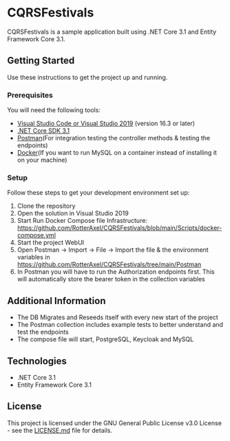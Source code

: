 # CQRSFestivals
CQRSFestivals is a sample application built using .NET Core 3.1 and Entity Framework Core 3.1.

## Getting Started
Use these instructions to get the project up and running.

### Prerequisites
You will need the following tools:

* [Visual Studio Code or Visual Studio 2019](https://visualstudio.microsoft.com/vs/) (version 16.3 or later)
* [.NET Core SDK 3.1](https://dotnet.microsoft.com/download/dotnet-core/3.1)
* [Postman](https://www.postman.com/downloads/)(For integration testing the controller methods & testing the endpoints)
* [Docker](https://www.docker.com/products/docker-desktop)(If you want to run MySQL on a container instead of installing it on your machine)

### Setup
Follow these steps to get your development environment set up:

  1. Clone the repository
  2. Open the solution in Visual Studio 2019
  3. Start Run Docker Compose file Infrastructure: https://github.com/RotterAxel/CQRSFestivals/blob/main/Scripts/docker-compose.yml
  4. Start the project WebUI
  6. Open Postman -> Import -> File -> Import the file & the environment variables in https://github.com/RotterAxel/CQRSFestivals/tree/main/Postman
  7. In Postman you will have to run the Authorization endpoints first. This will automatically store the bearer token in the collection variables

## Additional Information
* The DB Migrates and Reseeds itself with every new start of the project
* The Postman collection includes example tests to better understand and test the endpoints
* The compose file will start, PostgreSQL, Keycloak and MySQL

## Technologies
* .NET Core 3.1
* Entity Framework Core 3.1

## License

This project is licensed under the GNU General Public License v3.0 License - see the [LICENSE.md](https://github.com/RotterAxel/RESTFestivals/blob/master/LICENSE) file for details.
